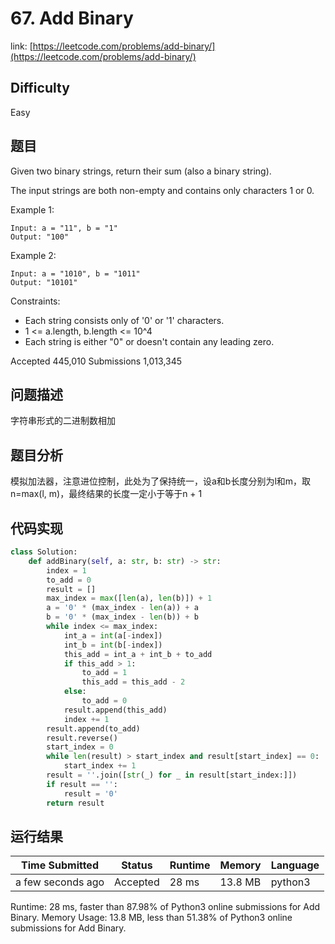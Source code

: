 # 67. Add Binary

link: [https://leetcode.com/problems/add-binary/](https://leetcode.com/problems/add-binary/)

## Difficulty
Easy

## 题目

Given two binary strings, return their sum (also a binary string).

The input strings are both non-empty and contains only characters 1 or 0.

Example 1:
```
Input: a = "11", b = "1"
Output: "100"
```

Example 2:
```
Input: a = "1010", b = "1011"
Output: "10101"
```

Constraints:
- Each string consists only of '0' or '1' characters.
- 1 <= a.length, b.length <= 10^4
- Each string is either "0" or doesn't contain any leading zero.

Accepted
445,010
Submissions
1,013,345

## 问题描述
字符串形式的二进制数相加

## 题目分析
模拟加法器，注意进位控制，此处为了保持统一，设a和b长度分别为l和m，取n=max(l, m)，最终结果的长度一定小于等于n + 1


## 代码实现

```python
class Solution:
    def addBinary(self, a: str, b: str) -> str:
        index = 1
        to_add = 0
        result = []
        max_index = max([len(a), len(b)]) + 1
        a = '0' * (max_index - len(a)) + a
        b = '0' * (max_index - len(b)) + b
        while index <= max_index:
            int_a = int(a[-index])
            int_b = int(b[-index])
            this_add = int_a + int_b + to_add
            if this_add > 1:
                to_add = 1
                this_add = this_add - 2
            else:
                to_add = 0
            result.append(this_add)
            index += 1
        result.append(to_add)
        result.reverse()
        start_index = 0
        while len(result) > start_index and result[start_index] == 0:
            start_index += 1
        result = ''.join([str(_) for _ in result[start_index:]])
        if result == '':
            result = '0'
        return result
```


## 运行结果

| Time Submitted | Status                                   | Runtime | Memory  | Language |
| -------------- | ---------------------------------------- | ------- | -------- | -------- |
| a few seconds ago |	Accepted	| 	28 ms	| 13.8 MB		| python3|

Runtime: 28 ms, faster than 87.98% of Python3 online submissions for Add Binary.
Memory Usage: 13.8 MB, less than 51.38% of Python3 online submissions for Add Binary.